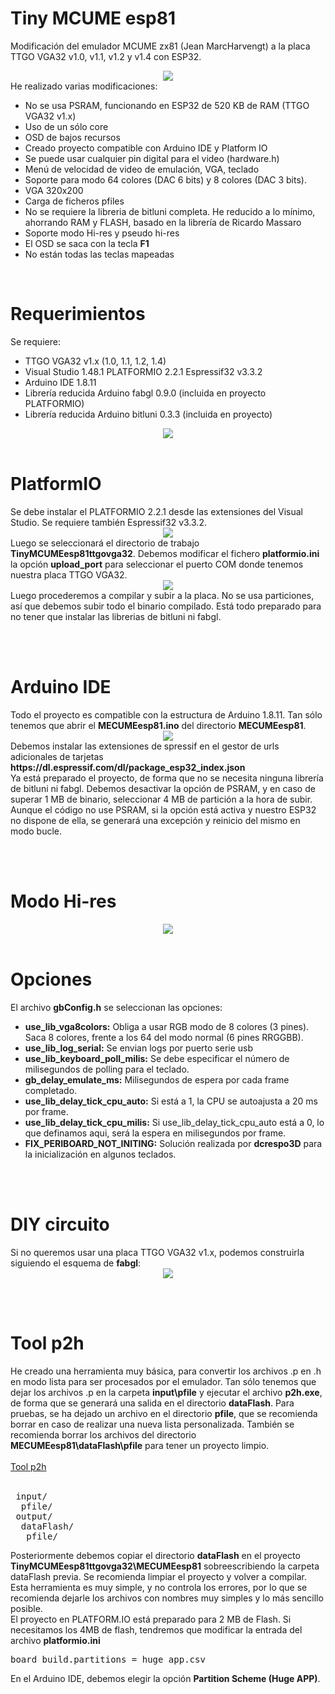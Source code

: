 # Tiny MCUME esp81
Modificación del emulador MCUME zx81 (Jean MarcHarvengt) a la placa TTGO VGA32 v1.0, v1.1, v1.2 y v1.4 con ESP32.
<br>
<center><img src='https://raw.githubusercontent.com/rpsubc8/ESP32TinyMCUMEesp81/main/preview/previewManicMiner.gif'></center>
He realizado varias modificaciones:
<ul> 
 <li>No se usa PSRAM, funcionando en ESP32 de 520 KB de RAM (TTGO VGA32 v1.x)</li> 
 <li>Uso de un sólo core</li>
 <li>OSD de bajos recursos</li>
 <li>Creado proyecto compatible con Arduino IDE y Platform IO</li> 
 <li>Se puede usar cualquier pin digital para el video (hardware.h)</li> 
 <li>Menú de velocidad de video de emulación, VGA, teclado</li>
 <li>Soporte para modo 64 colores (DAC 6 bits) y 8 colores (DAC 3 bits).</li>    
 <li>VGA 320x200</li>
 <li>Carga de ficheros pfiles</li>
 <li>No se requiere la libreria de bitluni completa. He reducido a lo mínimo, ahorrando RAM y FLASH, basado en la librería de Ricardo Massaro</li> 
 <li>Soporte modo Hi-res y pseudo hi-res</li> 
 <li>El OSD se saca con la tecla <b>F1</b></li>
 <li>No están todas las teclas mapeadas</li> 
</ul>


<br>
<h1>Requerimientos</h1>
Se requiere:
 <ul>
  <li>TTGO VGA32 v1.x (1.0, 1.1, 1.2, 1.4)</li>
  <li>Visual Studio 1.48.1 PLATFORMIO 2.2.1 Espressif32 v3.3.2</li>
  <li>Arduino IDE 1.8.11</li>
  <li>Librería reducida Arduino fabgl 0.9.0 (incluida en proyecto PLATFORMIO)</li>
  <li>Librería reducida Arduino bitluni 0.3.3 (incluida en proyecto)</li>
 </ul>
<center><img src='https://raw.githubusercontent.com/rpsubc8/ESP32TinyMCUMEesp81/main/preview/ttgovga32v12.jpg'></center> 
<br>
 
 
<h1>PlatformIO</h1>
Se debe instalar el PLATFORMIO 2.2.1 desde las extensiones del Visual Studio. Se requiere también Espressif32 v3.3.2.
<center><img src='https://raw.githubusercontent.com/rpsubc8/ESP32TinyMCUMEesp81/main/preview/previewPlatformIOinstall.gif'></center>
Luego se seleccionará el directorio de trabajo <b>TinyMCUMEesp81ttgovga32</b>.
Debemos modificar el fichero <b>platformio.ini</b> la opción <b>upload_port</b> para seleccionar el puerto COM donde tenemos nuestra placa TTGO VGA32.
<center><img src='https://raw.githubusercontent.com/rpsubc8/ESP32TinyMCUMEesp81/main/preview/previewPlatformIO.gif'></center>
Luego procederemos a compilar y subir a la placa. No se usa particiones, así que debemos subir todo el binario compilado.
Está todo preparado para no tener que instalar las librerias de bitluni ni fabgl.


<br><br>
<h1>Arduino IDE</h1>
Todo el proyecto es compatible con la estructura de Arduino 1.8.11.
Tan sólo tenemos que abrir el <b>MECUMEesp81.ino</b> del directorio <b>MECUMEesp81</b>.
<center><img src='https://raw.githubusercontent.com/rpsubc8/ESP32TinyMCUMEesp81/main/preview/previewArduinoIDEpreferences.gif'></center>
Debemos instalar las extensiones de spressif en el gestor de urls adicionales de tarjetas <b>https://dl.espressif.com/dl/package_esp32_index.json</b>
<br>
Ya está preparado el proyecto, de forma que no se necesita ninguna librería de bitluni ni fabgl.
Debemos desactivar la opción de PSRAM, y en caso de superar 1 MB de binario, seleccionar 4 MB de partición a la hora de subir. Aunque el código no use PSRAM, si la opción está activa y nuestro ESP32 no dispone de ella, se generará una excepción y reinicio del mismo en modo bucle.

<br><br>
<h1>Modo Hi-res</h1>
<center><img src='https://raw.githubusercontent.com/rpsubc8/ESP32TinyMCUMEesp81/main/preview/previewMetropolis.gif'></center>


<br>
<h1>Opciones</h1>
El archivo <b>gbConfig.h</b> se seleccionan las opciones:
<ul> 
 <li><b>use_lib_vga8colors:</b> Obliga a usar RGB modo de 8 colores (3 pines). Saca 8 colores, frente a los 64 del modo normal (6 pines RRGGBB).</li>   
 <li><b>use_lib_log_serial:</b> Se envian logs por puerto serie usb</li> 
 <li><b>use_lib_keyboard_poll_milis:</b> Se debe especificar el número de milisegundos de polling para el teclado.</li> 
 <li><b>gb_delay_emulate_ms:</b> Milisegundos de espera por cada frame completado.</li>
 <li><b>use_lib_delay_tick_cpu_auto:</b> Si está a 1, la CPU se autoajusta a 20 ms por frame.</li>
 <li><b>use_lib_delay_tick_cpu_milis:</b> Si use_lib_delay_tick_cpu_auto está a 0, lo que definamos aqui, será la espera en milisegundos por frame.</li>
 <li><b>FIX_PERIBOARD_NOT_INITING:</b> Solución realizada por <b>dcrespo3D</b> para la inicialización en algunos teclados.</li>
</ul>

<br><br>
<h1>DIY circuito</h1>
Si no queremos usar una placa TTGO VGA32 v1.x, podemos construirla siguiendo el esquema de <b>fabgl</b>:
<center><img src='https://raw.githubusercontent.com/rpsubc8/ESP32TinyMCUMEesp81/main/preview/fabglcircuit.gif'></center>
 

<br><br>
<h1>Tool p2h</h1>
He creado una herramienta muy básica, para convertir los archivos .p en .h en modo lista para ser procesados por el emulador. Tan sólo tenemos que dejar los archivos .p en la carpeta <b>input\pfile</b> y ejecutar el archivo <b>p2h.exe</b>, de forma que se generará una salida en el directorio <b>dataFlash</b>. Para pruebas, se ha dejado un archivo en el directorio <b>pfile</b>, que se recomienda borrar en caso de realizar una nueva lista personalizada. También se recomienda borrar los archivos del directorio <b>MECUMEesp81\dataFlash\pfile</b> para tener un proyecto limpio.<br><br>
<a href='https://github.com/rpsubc8/ESP32TinyMCUMEesp81/tree/main/tools'>Tool p2h</a>
<br><br>
<pre>
 input/
  pfile/ 
 output/
  dataFlash/
   pfile/
</pre>
Posteriormente debemos copiar el directorio <b>dataFlash</b> en el proyecto <b>TinyMCUMEesp81ttgovga32\MECUMEesp81</b> sobreescribiendo la carpeta dataFlash previa. Se recomienda limpiar el proyecto y volver a compilar.<br>
Esta herramienta es muy simple, y no controla los errores, por lo que se recomienda dejarle los archivos con nombres muy simples y lo más sencillo posible.<br>
El proyecto en PLATFORM.IO está preparado para 2 MB de Flash. Si necesitamos los 4MB de flash, tendremos que modificar la entrada del archivo <b>platformio.ini</b>
<pre>board_build.partitions = huge_app.csv</pre>
En el Arduino IDE, debemos elegir la opción <b>Partition Scheme (Huge APP)</b>.
